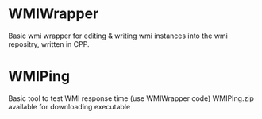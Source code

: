 # WMIWrapper
Basic wmi wrapper for editing &amp; writing wmi instances into the wmi repositry, written in CPP.
# WMIPing
Basic tool to test WMI response time (use WMIWrapper code)
WMIPIng.zip available for downloading executable


